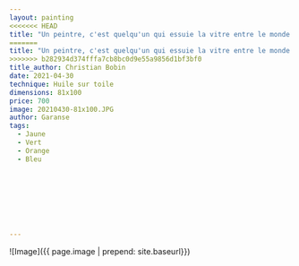 ```yaml
---
layout: painting
<<<<<<< HEAD
title: "Un peintre, c'est quelqu'un qui essuie la vitre entre le monde et nous avec de la lumière, avec un chiffon de lumière imbibé de silence."                      
=======
title: "Un peintre, c'est quelqu'un qui essuie la vitre entre le monde et nous avec de la lumière, avec un chiffon de lumière imbibé de silence."                     
>>>>>>> b282934d374fffa7cb8bc0d9e55a9856d1bf3bf0
title_author: Christian Bobin                                          
date: 2021-04-30
technique: Huile sur toile 
dimensions: 81x100
price: 700
image: 20210430-81x100.JPG
author: Garanse
tags:
  - Jaune
  - Vert
  - Orange
  - Bleu
  
  
  
  
  
  
  
  
---
```

![Image]({{ page.image | prepend: site.baseurl}})

